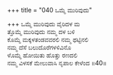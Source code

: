 +++
title = "040 ಒಮ್ಮೆ ಮುರಿವುದು"

+++
ಒಮ್ಮೆ ಮುರಿವುದು ವೈರಿದಳ ಮ   
ತ್ತೊಮ್ಮೆ ಮುರಿವುದು ನಮ್ಮ ದಳ ಬಳಿ   
ಕೊಮ್ಮೆ ಮಕ್ಕಳತಂಡವವರಲಿ ನಮ್ಮ ಥಟ್ಟಿನಲಿ   
ನಮ್ಮ ದೆಸೆ ಬಲುದೊರೆಗಳಳಿವಿನೊ   
ಳೊಮ್ಮೆ ಹೋಯಿತು ಹೊತ್ತು ರಣದಲಿ   
ನಮ್ಮ ವಿಳಸಕೆ ಮೇಲುವಾಸಿ ನೃಪಾಲ ಕೇಳೆಂದ      ॥40॥